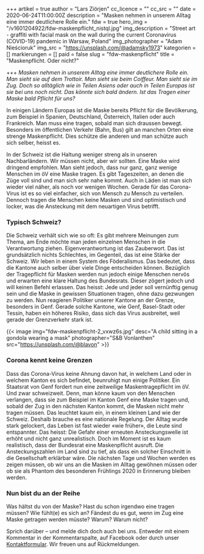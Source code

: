 +++
artikel = true
author = "Lars Ziörjen"
cc_licence = ""
cc_src = ""
date = 2020-06-24T11:00:00Z
description = "Masken nehmen in unserem Alltag eine immer deutlichere Rolle ein."
fdw = true
hero_img = "/v1601204922/fdw-maskenpflicht_nistql.jpg"
img_description = "Street art - graffiti with facial mask on the wall during the current Coronavirus (COVID-19) pandemic in Warsaw, Poland"
img_photographer = "Adam Nieścioruk"
img_src = "https://unsplash.com/@adamsky1973"
kategorien = []
markierungen = []
paid = false
slug = "fdw-maskenpflicht"
title = "Maskenpflicht. Oder nicht?"

+++
_Masken nehmen in unserem Alltag eine immer deutlichere Rolle ein. Man sieht sie auf dem Trottoir. Man sieht sie beim Coiffeur. Man sieht sie im Zug. Doch so alltäglich wie in Teilen Asiens oder auch in Teilen Europas ist sie bei uns noch nicht. Das könnte sich bald ändern. Ist das Tragen einer Maske bald Pflicht für uns?_

In einigen Ländern Europas ist die Maske bereits Pflicht für die Bevölkerung, zum Beispiel in Spanien, Deutschland, Österreich, Italien oder auch Frankreich. Man muss eine tragen, sobald man sich draussen bewegt. Besonders im öffentlichen Verkehr (Bahn, Bus) gilt an manchen Orten eine strenge Maskenpflicht. Dies schütze die anderen und man schütze auch sich selber, heisst es.

In der Schweiz ist die Haltung weniger streng als in unseren Nachbarländern. Wir müssen nicht, aber wir sollten. Eine Maske wird dringend empfohlen. Man sieht jedoch, dass nur ganz, ganz wenige Menschen im öV eine Maske tragen. Es gibt Tageszeiten, an denen die Züge voll sind und man sich sehr nahe kommt. Auch in Läden ist man sich wieder viel näher, als noch vor wenigen Wochen. Gerade für das Corona-Virus ist es so viel einfacher, sich von Mensch zu Mensch zu verteilen. Dennoch tragen die Menschen keine Masken und sind optimistisch und locker, was die Ansteckung mit dem neuartigen Virus betrifft.

### Typisch Schweiz?

Die Schweiz verhält sich wie so oft: Es gibt mehrere Meinungen zum Thema, am Ende möchte man jeden einzelnen Menschen in die Verantwortung ziehen. Eigenverantwortung ist das Zauberwort. Das ist grundsätzlich nichts Schlechtes, im Gegenteil, das ist eine Stärke der Schweiz. Wir leben in einem System des Föderalismus. Das bedeutet, dass die Kantone auch selber über viele Dinge entscheiden können. Bezüglich der Tragepflicht für Masken werden nun jedoch einige Menschen nervös und erwarten eine klare Haltung des Bundesrats. Dieser zögert jedoch und will keinen Befehl erlassen. Das heisst: Jede und jeder soll vernünftig genug sein und die Maske in gewissen Situationen tragen, ohne dazu gezwungen zu werden. Nun reagieren Politiker unserer Kantone an der Grenze, besonders in Genf. Gerade solche Kantone, wie Genf, Basel-Stadt oder Tessin, haben ein höheres Risiko, dass sich das Virus ausbreitet, weil gerade der Grenzverkehr stark ist.

{{< image img="fdw-maskenpflicht-2_vxwz6s.jpg" desc="A child sitting in a gondola wearing a mask" photographer="S&B Vonlanthen" src="https://unsplash.com/@blavon" >}}

### Corona kennt keine Grenzen

Dass das Corona-Virus keine Ahnung davon hat, in welchem Land oder in welchem Kanton es sich befindet, beunruhigt nun einige Politiker. Ein Staatsrat von Genf fordert nun eine zeitweilige Maskentragepflicht im öV. Und zwar schweizweit. Denn, man könne kaum von den Menschen verlangen, dass sie zum Beispiel im Kanton Genf eine Maske tragen und, sobald der Zug in den nächsten Kanton kommt, die Masken nicht mehr tragen müssen. Das leuchtet kaum ein, in einem kleinen Land wie der Schweiz. Deshalb brauche es eine nationale Regelung. Der Alltag wurde stark gelockert, das Leben ist fast wieder «wie früher», die Leute sind entspannter. Das heisst: Die Gefahr einer erneuten Ansteckungswelle ist erhöht und nicht ganz unrealistisch. Doch im Moment ist es kaum realistisch, dass der Bundesrat eine Maskenpflicht ausruft. Die Ansteckungszahlen im Land sind zu tief, als dass ein solcher Einschnitt in die Gesellschaft erklärbar wäre. Die nächsten Tage und Wochen werden es zeigen müssen, ob wir uns an die Masken im Alltag gewöhnen müssen oder ob sie als Phantom des besonderen Frühlings 2020 in Erinnerung bleiben werden.

### Nun bist du an der Reihe

Was hältst du von der Maske? Hast du schon irgendwo eine tragen müssen? Wie fühlt(e) es sich an? Fändest du es gut, wenn im Zug eine Maske getragen werden müsste? Warum? Warum nicht?

Sprich darüber – und melde dich doch auch bei uns. Entweder mit einem Kommentar in der Kommentarspalte, auf Facebook oder durch unser [Kontaktformular](https://chinderzytig-v1.netlify.app/kontakt/). Wir freuen uns auf Rückmeldungen.